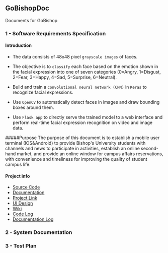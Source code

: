 ## GoBishopDoc
Documents for GoBishop


### 1 - Software Requirements Specification 

#### Introduction
- The data consists of 48x48 pixel `grayscale images` of faces.   

- The objective is to `classify` each face based on the emotion shown in the facial expression into one of seven categories (0=Angry, 1=Disgust, 2=Fear, 3=Happy, 4=Sad, 5=Surprise, 6=Neutral).  

- Build and train a `convolutional neural network (CNN)` in `Keras` to recognize facial expressions.   

- Use `OpenCV` to automatically detect faces in images and draw bounding boxes around them.   

- Use `Flask app` to directly serve the trained model to a web interface and perform real-time facial expression recognition on video and image data. 

#####Purpose
The purpose of this document is to establish a mobile user terminal (IOS&Android) to provide Bishop's University students with channels and news to participate in activities, establish an online second-hand market, and provide an online window for campus affairs reservations, with convenience and timeliness for improving the quality of student campus life.

#### Project info  
- [Source Code](https://github.com/Grindewald1900/GoBishop)
- [Documentation](https://github.com/Grindewald1900/GoBishopDoc)  
- [Project Link](https://github.com/users/Grindewald1900/projects/1)  
- [UI Design](https://modao.cc/app/bf7be61ff0e1f171e19bac028d956ae97024a14c?simulator_type=device&sticky#screen=skj7molhzbzw9q0)
- [Wiki]()
- [Code Log](https://github.com/Grindewald1900/GoBishop/commits)
- [Documentation Log](https://github.com/Grindewald1900/GoBishopDoc/commits)

### 2 - System Documentation


### 3 - Test Plan


